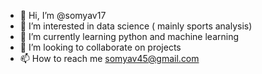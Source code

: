 - 👋 Hi, I’m @somyav17
- 👀 I’m interested in data science ( mainly sports analysis)
- 🌱 I’m currently learning python and machine learning 
- 💞️ I’m looking to collaborate on projects
- 📫 How to reach me somyav45@gmail.com

<!---
somyav17/somyav17 is a ✨ special ✨ repository because its `README.md` (this file) appears on your GitHub profile.
You can click the Preview link to take a look at your changes.
--->
